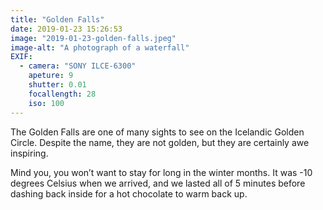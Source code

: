 ```yaml
---
title: "Golden Falls"
date: 2019-01-23 15:26:53
image: "2019-01-23-golden-falls.jpeg"
image-alt: "A photograph of a waterfall"
EXIF:
  - camera: "SONY ILCE-6300"
    apeture: 9
    shutter: 0.01
    focallength: 28
    iso: 100
---
```


The Golden Falls are one of many sights to see on the Icelandic Golden Circle. Despite the name, they are not golden, but they are certainly awe inspiring.

Mind you, you won’t want to stay for long in the winter months. It was -10 degrees Celsius when we arrived, and we lasted all of 5 minutes before dashing back inside for a hot chocolate to warm back up.